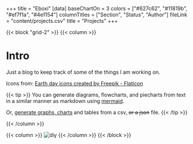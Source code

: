 +++
title = "Eboxi"
[data]
baseChartOn = 3
colors = ["#627c62", "#11819b", "#ef7f1a", "#4e1154"]
columnTitles = ["Section", "Status", "Author"]
fileLink = "content/projects.csv"
title = "Projects"
+++

{{< block "grid-2" >}}
{{< column >}}

# Intro
Just a blog to keep track of some of the things I am working on.

Icons from:
<a href="https://www.flaticon.com/free-icons/earth-day" title="earth day icons">Earth day icons created by Freepik - Flaticon</a>

{{< tip >}}
You can generate diagrams, flowcharts, and piecharts from text in a similar manner as markdown using [mermaid](./docs/compose/mermaid/).

Or, [generate graphs, charts](docs/compose/graphs-charts-tables/#show-a-pie-doughnut--bar-chart-at-once) and tables from a csv, ~~or a json~~ file.
{{< /tip >}}

<!-- {{< button "docs/compose/" "Read the Docs" >}}{{< button "https://github.com/onweru/compose" "Download Theme" >}} -->
{{< /column >}}

{{< column >}}
![diy](/images/dogs.jpg)
{{< /column >}}
{{< /block >}}
